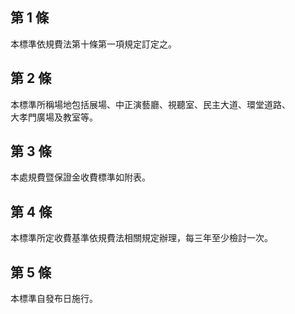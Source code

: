 第 1 條
-------
本標準依規費法第十條第一項規定訂定之。

第 2 條
-------
本標準所稱場地包括展場、中正演藝廳、視聽室、民主大道、環堂道路、  
大孝門廣場及教室等。

第 3 條
-------
本處規費暨保證金收費標準如附表。

第 4 條
-------
本標準所定收費基準依規費法相關規定辦理，每三年至少檢討一次。

第 5 條
-------
本標準自發布日施行。

